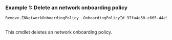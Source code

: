 ### Example 1: Delete an network onboarding policy
```powershell
Remove-ZNNetworkOnboardingPolicy -OnboardingPolicyId 97fa4e50-c665-44e9-8261-d07c543d9d80
```

```output

```

This cmdlet deletes an network onboarding policy.